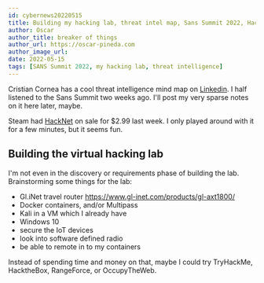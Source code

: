 ```yaml
---
id: cybernews20220515
title: Building my hacking lab, threat intel map, Sans Summit 2022, Hacknet game on Steam
author: Oscar
author_title: breaker of things
author_url: https://oscar-pineda.com
author_image_url:
date: 2022-05-15
tags: [SANS Summit 2022, my hacking lab, threat intelligence]
---
```



Cristian Cornea has a cool threat intelligence mind map on [Linkedin](https://www.linkedin.com/posts/activity-6905504486266081281-5Ft4).  I half listened to the Sans Summit two weeks ago. I'll post my very sparse notes on it here later, maybe.  

Steam had [HackNet](https://store.steampowered.com/app/365450/Hacknet/) on sale for $2.99 last week. I only played around with it for a few minutes, but it seems fun.  

## Building the virtual hacking lab

I'm not even in the discovery or requirements phase of building the lab. Brainstorming some things for the lab:

- Gl.iNet travel router <https://www.gl-inet.com/products/gl-axt1800/>
- Docker containers, and/or Multipass
- Kali in a VM which I already have
- Windows 10
- secure the IoT devices
- look into software defined radio
- be able to remote in to my containers

Instead of spending time and money on that, maybe I could try TryHackMe, HacktheBox, RangeForce, or OccupyTheWeb.